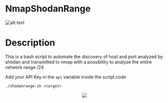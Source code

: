 # NmapShodanRange
![alt text](https://raw.githubusercontent.com/HalasProject/NmapShodanRange/master/shodancidr.gif)

# Description
This is a bash script to automate the discovery of host and port analyzed by shodan and transmitted to nmap with a possibility to analyze the entire network range /24

Add your API Key in the `api` variable inside the script code

```
./shodanrange.sh <target>
```

<p align="center">
   <img src="https://i.ibb.co/zHdKpsJ/salahbentayeb.png" />
</p>
